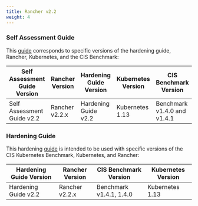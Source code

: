 ```yaml
---
title: Rancher v2.2
weight: 4
---
```


### Self Assessment Guide

This [guide](./benchmark-2.2) corresponds to specific versions of the hardening guide, Rancher, Kubernetes, and the CIS Benchmark:

Self Assessment Guide Version | Rancher Version | Hardening Guide Version | Kubernetes Version | CIS Benchmark Version
---------------------------|----------|---------|-------|-----
Self Assessment Guide v2.2 | Rancher v2.2.x | Hardening Guide v2.2 | Kubernetes 1.13 | Benchmark v1.4.0 and v1.4.1

### Hardening Guide

This hardening [guide](./hardening-2.2) is intended to be used with specific versions of the CIS Kubernetes Benchmark, Kubernetes, and Rancher:

Hardening Guide Version | Rancher Version | CIS Benchmark Version | Kubernetes Version
------------------------|----------------|-----------------------|------------------
Hardening Guide v2.2 | Rancher v2.2.x | Benchmark v1.4.1, 1.4.0 | Kubernetes 1.13
